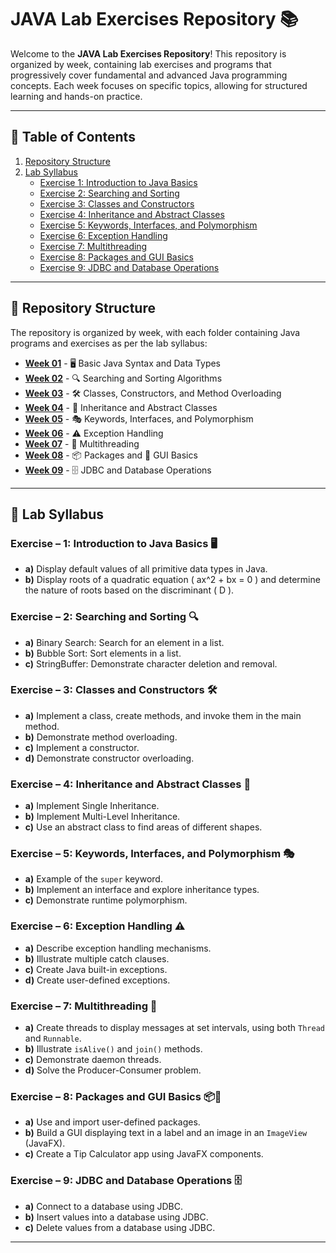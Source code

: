 # JAVA Lab Exercises Repository 📚

Welcome to the **JAVA Lab Exercises Repository**! This repository is organized by week, containing lab exercises and programs that progressively cover fundamental and advanced Java programming concepts. Each week focuses on specific topics, allowing for structured learning and hands-on practice.

---

## 📑 Table of Contents

1. [Repository Structure](#-repository-structure)
2. [Lab Syllabus](#-lab-syllabus)
   - [Exercise 1: Introduction to Java Basics](#exercise-1-introduction-to-java-basics)
   - [Exercise 2: Searching and Sorting](#exercise-2-searching-and-sorting)
   - [Exercise 3: Classes and Constructors](#exercise-3-classes-and-constructors)
   - [Exercise 4: Inheritance and Abstract Classes](#exercise-4-inheritance-and-abstract-classes)
   - [Exercise 5: Keywords, Interfaces, and Polymorphism](#exercise-5-keywords-interfaces-and-polymorphism)
   - [Exercise 6: Exception Handling](#exercise-6-exception-handling)
   - [Exercise 7: Multithreading](#exercise-7-multithreading)
   - [Exercise 8: Packages and GUI Basics](#exercise-8-packages-and-gui-basics)
   - [Exercise 9: JDBC and Database Operations](#exercise-9-jdbc-and-database-operations)

---

## 📂 Repository Structure

The repository is organized by week, with each folder containing Java programs and exercises as per the lab syllabus:

- **[Week 01](./Week%2001/)** - 🖥️ Basic Java Syntax and Data Types
- **[Week 02](./Week%2002/)** - 🔍 Searching and Sorting Algorithms
- **[Week 03](./Week%2003/)** - 🛠️ Classes, Constructors, and Method Overloading
- **[Week 04](./Week%2004/)** - 🧩 Inheritance and Abstract Classes
- **[Week 05](./Week%2005/)** - 🎭 Keywords, Interfaces, and Polymorphism
- **[Week 06](./Week%2006/)** - ⚠️ Exception Handling
- **[Week 07](./Week%2007/)** - 🔄 Multithreading
- **[Week 08](./Week%2008/)** - 📦 Packages and 🎨 GUI Basics
- **[Week 09](./Week%2009/)** - 🗄️ JDBC and Database Operations

---

## 📜 Lab Syllabus

### Exercise – 1: Introduction to Java Basics 🖥️

- **a)** Display default values of all primitive data types in Java.
- **b)** Display roots of a quadratic equation \( ax^2 + bx = 0 \) and determine the nature of roots based on the discriminant \( D \).

### Exercise – 2: Searching and Sorting 🔍

- **a)** Binary Search: Search for an element in a list.
- **b)** Bubble Sort: Sort elements in a list.
- **c)** StringBuffer: Demonstrate character deletion and removal.

### Exercise – 3: Classes and Constructors 🛠️

- **a)** Implement a class, create methods, and invoke them in the main method.
- **b)** Demonstrate method overloading.
- **c)** Implement a constructor.
- **d)** Demonstrate constructor overloading.

### Exercise – 4: Inheritance and Abstract Classes 🧩

- **a)** Implement Single Inheritance.
- **b)** Implement Multi-Level Inheritance.
- **c)** Use an abstract class to find areas of different shapes.

### Exercise – 5: Keywords, Interfaces, and Polymorphism 🎭

- **a)** Example of the `super` keyword.
- **b)** Implement an interface and explore inheritance types.
- **c)** Demonstrate runtime polymorphism.

### Exercise – 6: Exception Handling ⚠️

- **a)** Describe exception handling mechanisms.
- **b)** Illustrate multiple catch clauses.
- **c)** Create Java built-in exceptions.
- **d)** Create user-defined exceptions.

### Exercise – 7: Multithreading 🔄

- **a)** Create threads to display messages at set intervals, using both `Thread` and `Runnable`.
- **b)** Illustrate `isAlive()` and `join()` methods.
- **c)** Demonstrate daemon threads.
- **d)** Solve the Producer-Consumer problem.

### Exercise – 8: Packages and GUI Basics 📦🎨

- **a)** Use and import user-defined packages.
- **b)** Build a GUI displaying text in a label and an image in an `ImageView` (JavaFX).
- **c)** Create a Tip Calculator app using JavaFX components.

### Exercise – 9: JDBC and Database Operations 🗄️

- **a)** Connect to a database using JDBC.
- **b)** Insert values into a database using JDBC.
- **c)** Delete values from a database using JDBC.

---
